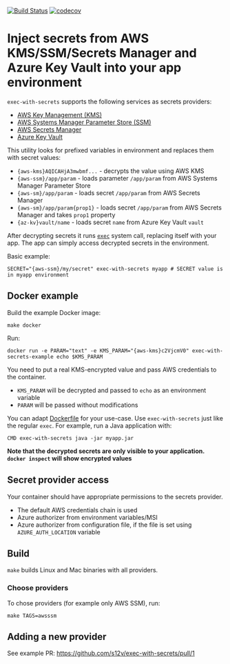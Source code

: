 [![Build Status](https://travis-ci.com/s12v/exec-with-secrets.svg?branch=master)](https://travis-ci.com/s12v/exec-with-secrets)
[![codecov](https://codecov.io/gh/s12v/exec-with-secrets/branch/master/graph/badge.svg)](https://codecov.io/gh/s12v/exec-with-secrets)

# Inject secrets from AWS KMS/SSM/Secrets Manager and Azure Key Vault into your app environment

`exec-with-secrets` supports the following services as secrets providers:
 - [AWS Key Management (KMS)](https://aws.amazon.com/kms/)
 - [AWS Systems Manager Parameter Store (SSM)](https://docs.aws.amazon.com/systems-manager/latest/userguide/systems-manager-paramstore.html)
 - [AWS Secrets Manager](https://aws.amazon.com/secrets-manager/)
 - [Azure Key Vault](https://azure.microsoft.com/en-in/services/key-vault/)

This utility looks for prefixed variables in environment and replaces them with secret values:
 - `{aws-kms}AQICAHjA3mwbmf...` - decrypts the value using AWS KMS
 - `{aws-ssm}/app/param` - loads parameter `/app/param` from AWS Systems Manager Parameter Store
 - `{aws-sm}/app/param` - loads secret `/app/param` from AWS Secrets Manager
 - `{aws-sm}/app/param{prop1}` - loads secret `/app/param` from AWS Secrets Manager and takes `prop1` property
 - `{az-kv}vault/name` - loads secret `name` from Azure Key Vault `vault`
 
After decrypting secrets it runs [`exec`](https://en.wikipedia.org/wiki/Exec_(system_call)) system call, replacing itself with your app.
The app can simply access decrypted secrets in the environment.

Basic example:
```
SECRET="{aws-ssm}/my/secret" exec-with-secrets myapp # SECRET value is in myapp environment
```

## Docker example

Build the example Docker image:

```
make docker
```

Run:
```
docker run -e PARAM="text" -e KMS_PARAM="{aws-kms}c2VjcmV0" exec-with-secrets-example echo $KMS_PARAM
```

You need to put a real KMS-encrypted value and pass AWS credentials to the container. 

 - `KMS_PARAM` will be decrypted and passed to `echo` as an environment variable
 - `PARAM` will be passed without modifications

You can adapt [Dockerfile](Dockerfile) for your use-case. Use `exec-with-secrets` just like the regular `exec`. For example, run a Java application with:
```
CMD exec-with-secrets java -jar myapp.jar
```
**Note that the decrypted secrets are only visible to your application. `docker inspect` will show encrypted values**

## Secret provider access

Your container should have appropriate permissions to the secrets provider.

 - The default AWS credentials chain is used
 - Azure authorizer from environment variables/MSI
 - Azure authorizer from configuration file, if the file is set using `AZURE_AUTH_LOCATION` variable

## Build

`make` builds Linux and Mac binaries with all providers.

### Choose providers

To chose providers (for example only AWS SSM), run:
```
make TAGS=awsssm
```

## Adding a new provider

See example PR: https://github.com/s12v/exec-with-secrets/pull/1
